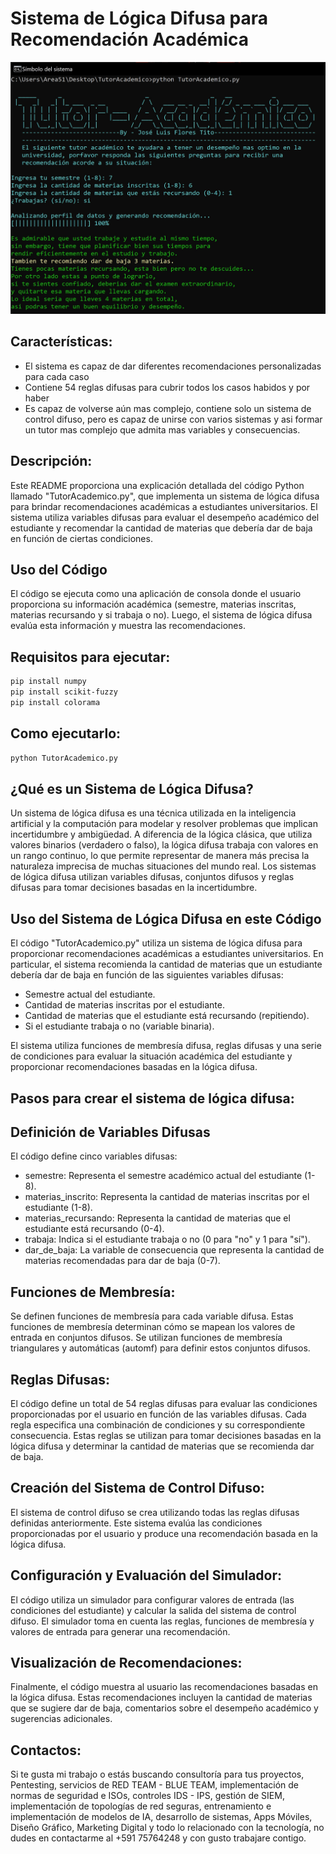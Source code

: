 # Sistema de Lógica Difusa para Recomendación Académica
![Vista Previa](vista_previa1.jpg)

## Características:
- El sistema es capaz de dar diferentes recomendaciones personalizadas para cada caso
- Contiene 54 reglas difusas para cubrir todos los casos habidos y por haber
- Es capaz de volverse aún mas complejo, contiene solo un sistema de control difuso, pero es capaz de unirse con varios sistemas y asi formar un tutor mas complejo que admita mas variables y consecuencias.

## Descripción:
Este README proporciona una explicación detallada del código Python llamado "TutorAcademico.py", que implementa un sistema de lógica difusa para brindar recomendaciones académicas a estudiantes universitarios. El sistema utiliza variables difusas para evaluar el desempeño académico del estudiante y recomendar la cantidad de materias que debería dar de baja en función de ciertas condiciones.

## Uso del Código
El código se ejecuta como una aplicación de consola donde el usuario proporciona su información académica (semestre, materias inscritas, materias recursando y si trabaja o no). Luego, el sistema de lógica difusa evalúa esta información y muestra las recomendaciones.

## Requisitos para ejecutar:
```bash
pip install numpy
pip install scikit-fuzzy
pip install colorama
```
## Como ejecutarlo:
```bash
python TutorAcademico.py
```
## ¿Qué es un Sistema de Lógica Difusa?
Un sistema de lógica difusa es una técnica utilizada en la inteligencia artificial y la computación para modelar y resolver problemas que implican incertidumbre y ambigüedad. A diferencia de la lógica clásica, que utiliza valores binarios (verdadero o falso), la lógica difusa trabaja con valores en un rango continuo, lo que permite representar de manera más precisa la naturaleza imprecisa de muchas situaciones del mundo real. Los sistemas de lógica difusa utilizan variables difusas, conjuntos difusos y reglas difusas para tomar decisiones basadas en la incertidumbre.

## Uso del Sistema de Lógica Difusa en este Código
El código "TutorAcademico.py" utiliza un sistema de lógica difusa para proporcionar recomendaciones académicas a estudiantes universitarios. En particular, el sistema recomienda la cantidad de materias que un estudiante debería dar de baja en función de las siguientes variables difusas:

- Semestre actual del estudiante.
- Cantidad de materias inscritas por el estudiante.
- Cantidad de materias que el estudiante está recursando (repitiendo).
- Si el estudiante trabaja o no (variable binaria).

El sistema utiliza funciones de membresía difusa, reglas difusas y una serie de condiciones para evaluar la situación académica del estudiante y proporcionar recomendaciones basadas en la lógica difusa.

## Pasos para crear el sistema de lógica difusa:

## Definición de Variables Difusas
El código define cinco variables difusas:

- semestre: Representa el semestre académico actual del estudiante (1-8).
- materias_inscrito: Representa la cantidad de materias inscritas por el estudiante (1-8).
- materias_recursando: Representa la cantidad de materias que el estudiante está recursando (0-4).
- trabaja: Indica si el estudiante trabaja o no (0 para "no" y 1 para "sí").
- dar_de_baja: La variable de consecuencia que representa la cantidad de materias recomendadas para dar de baja (0-7).

## Funciones de Membresía:
Se definen funciones de membresía para cada variable difusa. Estas funciones de membresía determinan cómo se mapean los valores de entrada en conjuntos difusos. Se utilizan funciones de membresía triangulares y automáticas (automf) para definir estos conjuntos difusos.

## Reglas Difusas:
El código define un total de 54 reglas difusas para evaluar las condiciones proporcionadas por el usuario en función de las variables difusas. Cada regla especifica una combinación de condiciones y su correspondiente consecuencia. Estas reglas se utilizan para tomar decisiones basadas en la lógica difusa y determinar la cantidad de materias que se recomienda dar de baja.

## Creación del Sistema de Control Difuso:
El sistema de control difuso se crea utilizando todas las reglas difusas definidas anteriormente. Este sistema evalúa las condiciones proporcionadas por el usuario y produce una recomendación basada en la lógica difusa.

## Configuración y Evaluación del Simulador:
El código utiliza un simulador para configurar valores de entrada (las condiciones del estudiante) y calcular la salida del sistema de control difuso. El simulador toma en cuenta las reglas, funciones de membresía y valores de entrada para generar una recomendación.

## Visualización de Recomendaciones:
Finalmente, el código muestra al usuario las recomendaciones basadas en la lógica difusa. Estas recomendaciones incluyen la cantidad de materias que se sugiere dar de baja, comentarios sobre el desempeño académico y sugerencias adicionales.

## Contactos:
Si te gusta mi trabajo o estás buscando consultoría para tus proyectos, Pentesting, servicios de RED TEAM - BLUE TEAM, implementación de normas de seguridad e ISOs, controles IDS - IPS, gestión de SIEM, implementación de topologías de red seguras, entrenamiento e implementación de modelos de IA, desarrollo de sistemas, Apps Móviles, Diseño Gráfico, Marketing Digital y todo lo relacionado con la tecnología, no dudes en contactarme al +591 75764248 y con gusto trabajare contigo.
